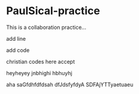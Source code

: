 # PaulSical-practice
This is a collaboration practice...

add line

add code

christian codes here
accept




heyheyey
jnbhighi
hbhuyhj

aha
saGfdhfdfdsah
dfJdsfyfdyA
SDFAjYTTyaetuaeu


